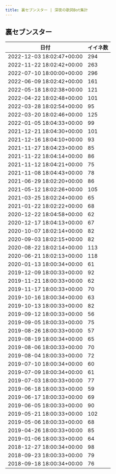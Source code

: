 ```yaml
---
title: 裏セブンスター | 深夜の歌詞Bot集計
---
```

## 裏セブンスター

|日付|イイネ数|
|-|-|
|2022-12-03 18:02:47+00:00|294|
|2022-11-22 18:02:42+00:00|263|
|2022-07-10 18:00:00+00:00|296|
|2022-06-09 18:02:42+00:00|161|
|2022-05-18 18:02:38+00:00|121|
|2022-04-22 18:02:48+00:00|101|
|2022-03-28 18:02:54+00:00|95|
|2022-03-20 18:02:46+00:00|125|
|2022-01-05 18:04:33+00:00|99|
|2021-12-21 18:04:30+00:00|101|
|2021-12-16 18:04:10+00:00|93|
|2021-11-27 18:04:23+00:00|85|
|2021-11-22 18:04:14+00:00|86|
|2021-11-12 18:04:21+00:00|75|
|2021-11-08 18:04:43+00:00|78|
|2021-06-29 18:02:20+00:00|86|
|2021-05-12 18:02:26+00:00|105|
|2021-03-25 18:02:24+00:00|65|
|2021-01-22 18:02:22+00:00|68|
|2020-12-22 18:04:58+00:00|62|
|2020-12-17 18:04:13+00:00|67|
|2020-10-07 18:02:14+00:00|82|
|2020-09-03 18:02:15+00:00|82|
|2020-08-22 18:02:14+00:00|113|
|2020-06-21 18:02:13+00:00|118|
|2020-01-13 18:00:34+00:00|61|
|2019-12-09 18:00:33+00:00|92|
|2019-11-21 18:00:33+00:00|62|
|2019-11-17 18:00:33+00:00|70|
|2019-10-16 18:00:34+00:00|63|
|2019-10-13 18:00:33+00:00|82|
|2019-09-12 18:00:33+00:00|56|
|2019-09-05 18:00:33+00:00|75|
|2019-08-26 18:00:33+00:00|57|
|2019-08-19 18:00:34+00:00|65|
|2019-08-06 18:00:33+00:00|70|
|2019-08-04 18:00:33+00:00|72|
|2019-07-10 18:00:34+00:00|60|
|2019-07-09 18:00:34+00:00|61|
|2019-07-03 18:00:33+00:00|77|
|2019-06-18 18:00:33+00:00|59|
|2019-06-17 18:00:33+00:00|69|
|2019-06-05 18:00:33+00:00|90|
|2019-05-21 18:00:33+00:00|102|
|2019-05-06 18:00:33+00:00|68|
|2019-04-26 18:00:33+00:00|85|
|2019-01-06 18:00:33+00:00|64|
|2018-12-27 18:00:34+00:00|98|
|2018-09-23 18:00:33+00:00|79|
|2018-09-18 18:00:34+00:00|76|
